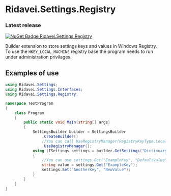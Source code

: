 # Ridavei.Settings.Registry

### Latest release
[![NuGet Badge Ridavei.Settings.Registry](https://buildstats.info/nuget/Ridavei.Settings.Registry)](https://www.nuget.org/packages/Ridavei.Settings.Registry)

Builder extension to store settings keys and values in Windows Registry.\
To use the `HKEY_LOCAL_MACHINE` registry base the program needs to run under administration privilages.

## Examples of use

```csharp
using Ridavei.Settings;
using Ridavei.Settings.Interfaces;
using Ridavei.Settings.Registry;

namespace TestProgram
{
    class Program
    {
        public static void Main(string[] args)
        {
            SettingsBuilder builder = SettingsBuilder
                .CreateBuilder()
                //You can call UseRegistryManager(RegistryKeyType.LocalMachine) if you need to use "HKEY_LOCAL_MACHINE"
                .UseRegistryManager();
            using (ISettings settings = builder.GetSettings("DictionaryName"))
            {
                //You can use settings.Get("ExampleKey", "DefaultValue") if you want to retrieve the default value if the key doesn't exists.
                string value = settings.Get("ExampleKey");
                settings.Set("AnotherKey", "NewValue");
            }
        }
    }
}
```
